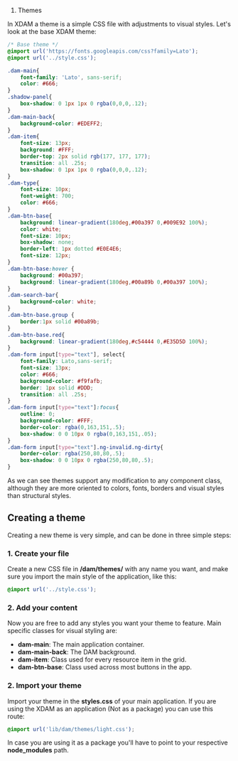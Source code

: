 <ol class="breadcrumb">
    <li>Themes</li>
</ol>

In XDAM a theme is a simple CSS file with adjustments to visual styles. Let's look at the base XDAM theme:

```css
/* Base theme */
@import url('https://fonts.googleapis.com/css?family=Lato');
@import url('../style.css');

.dam-main{
    font-family: 'Lato', sans-serif;
    color: #666;
}
.shadow-panel{
    box-shadow: 0 1px 1px 0 rgba(0,0,0,.12);
}
.dam-main-back{
    background-color: #EDEFF2;
}
.dam-item{
    font-size: 13px;
    background: #FFF;
    border-top: 2px solid rgb(177, 177, 177);
    transition: all .25s;
    box-shadow: 0 1px 1px 0 rgba(0,0,0,.12);
}
.dam-type{
    font-size: 10px;
    font-weight: 700;
    color: #666;
}
.dam-btn-base{  
    background: linear-gradient(180deg,#00a397 0,#009E92 100%);
    color: white; 
    font-size: 10px;
    box-shadow: none;  
    border-left: 1px dotted #E0E4E6;
    font-size: 12px;
}
.dam-btn-base:hover {
    background: #00a397;
    background: linear-gradient(180deg,#00a89b 0,#00a397 100%); 
}
.dam-search-bar{
    background-color: white;
}
.dam-btn-base.group {
    border:1px solid #00a89b;
}
.dam-btn-base.red{
    background: linear-gradient(180deg,#c54444 0,#E35D5D 100%);
}
.dam-form input[type="text"], select{
    font-family: Lato,sans-serif;
    font-size: 13px;
    color: #666;
    background-color: #f9fafb;
    border: 1px solid #DDD;
    transition: all .25s;
}
.dam-form input[type="text"]:focus{
    outline: 0;
    background-color: #FFF;
    border-color: rgba(0,163,151,.5);
    box-shadow: 0 0 10px 0 rgba(0,163,151,.05);
}
.dam-form input[type="text"].ng-invalid.ng-dirty{
    border-color: rgba(250,80,80,.5);
    box-shadow: 0 0 10px 0 rgba(250,80,80,.5);
}

```

As we can see themes support any modification to any component class, although they are more oriented to colors, fonts, borders and visual styles than structural styles.

## Creating a theme

Creating a new theme is very simple, and can be done in three simple steps:

### 1. Create your file

Create a new CSS file in **/dam/themes/** with any name you want, and make sure you import the main style of the application, like this:

```css
@import url('../style.css');
```

### 2. Add your content

Now you are free to add any styles you want your theme to feature. Main specific classes for visual styling are:

* **dam-main**: The main application container.
* **dam-main-back**: The DAM background.
* **dam-item**: Class used for every resource item in the grid.
* **dam-btn-base**: Class used across most buttons in the app.

### 2. Import your theme

Import your theme in the **styles.css** of your main application. If you are using the XDAM as an application (Not as a package) you can use this route:

```css
@import url('lib/dam/themes/light.css');
```

In case you are using it as a package you'll have to point to your respective **node_modules** path. <br/> <br/>